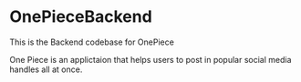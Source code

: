 # OnePieceBackend
This is the Backend codebase for OnePiece

One Piece is an applictaion that helps users to post in popular social media handles all at once.
